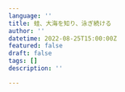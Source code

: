 ```yaml
---
language: ''
title: 蛙、大海を知り、泳ぎ続ける
author: ''
datetime: 2022-08-25T15:00:00Z
featured: false
draft: false
tags: []
description: ''

---
```

